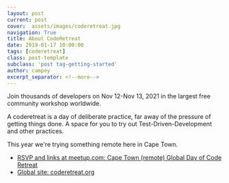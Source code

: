 ```yaml
---
layout: post
current: post
cover:  assets/images/coderetreat.jpg
navigation: True
title: About CodeRetreat
date: 2019-01-17 10:00:00
tags: [coderetreat]
class: post-template
subclass: 'post tag-getting-started'
author: campey
excerpt_separator: <!--more-->
---
```


Join thousands of developers on Nov 12-Nov 13, 2021 in the largest free community workshop worldwide.

<!--more-->

A coderetreat is a day of deliberate practice, far away of the pressure of getting things done. A space for you to try out Test-Driven-Development and other practices.

This year we're trying something remote here in Cape Town.
 * [RSVP and links at meetup.com: Cape Town (remote) Global Day of Code Retreat](https://www.meetup.com/Cape-Town-Software-Developers/events/281947772/)
 * [Global site: coderetreat.org](https://www.coderetreat.org/)